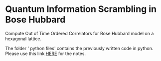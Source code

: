 # Quantum Information Scrambling in Bose Hubbard 
Compute Out of Time Ordered Correlators for Bose Hubbard model on a hexagonal lattice.

The folder ' python files' contains the previously written code in python. 
Please use this link [HERE](https://www.overleaf.com/read/vwvnftwsvztb) for the notes.
